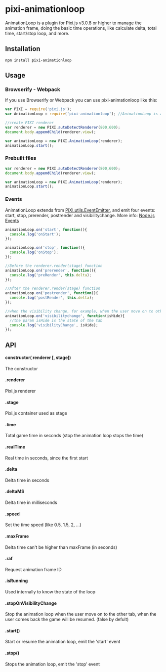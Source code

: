 pixi-animationloop
======================

AnimationLoop is a plugin for Pixi.js v3.0.8 or higher to manage the animation frame, doing the basic time operations, like calculate delta, total time, start/stop loop, and more.

## Installation
```
npm install pixi-animationloop
```

## Usage
### Browserify - Webpack
If you use Browserify or Webpack you can use pixi-animationloop like this:

```js
var PIXI = require('pixi.js');
var AnimationLoop = require('pixi-animationloop'); //AnimationLoop is added automatically to the PIXI namespace

//create PIXI renderer
var renderer = new PIXI.autoDetectRenderer(800,600);
document.body.appendChild(renderer.view);

var animationLoop = new PIXI.AnimationLoop(renderer);
animationLoop.start();
```

### Prebuilt files

```js
var renderer = new PIXI.autoDetectRenderer(800,600);
document.body.appendChild(renderer.view);

var animationLoop = new PIXI.AnimationLoop(renderer);
animationLoop.start();
```

### Events
AnimationLoop extends from [PIXI.utils.EventEmitter](https://github.com/primus/eventemitter3), and emit four events: start, stop, prerender, postrender and visibilitychange. More info: [Node.js Events](https://nodejs.org/api/events.html#events_emitter_emit_event_arg1_arg2)

```js
animationLoop.on('start', function(){
  console.log('onStart');
});

animationLoop.on('stop', function(){
  console.log('onStop');
});

//Before the renderer.render(stage) function
animationLoop.on('prerender', function(){
  console.log('preRender', this.delta);
});

//After the renderer.render(stage) function
animationLoop.on('postrender', function(){
  console.log('postRender', this.delta);
});

//when the visibility change, for example, when the user move on to other browser tab.
animationLoop.on('visibilitychange', function(isHide){
  //the param isHide is the state of the tab
  console.log('visibilityChange', isHide);
});
```

## API
#### constructor( renderer [, stage])
The constructor
#### .renderer
Pixi.js renderer
#### .stage
Pixi.js container used as stage
#### .time
Total game time in seconds (stop the animation loop stops the time)
#### .realTime
Real time in seconds, since the first start
#### .delta
Delta time in seconds
#### .deltaMS
Delta time in milliseconds
#### .speed
Set the time speed (like 0.5, 1.5, 2, ...)
#### .maxFrame
Delta time can't be higher than maxFrame (in seconds)
#### .raf
Request animation frame ID
#### .isRunning
Used internally to know the state of the loop
#### .stopOnVisibilityChange
Stop the animation loop when the user move on to the other tab, when the user comes back the game will be resumed. (false by defult)
#### .start()
Start or resume the animation loop, emit the 'start' event
#### .stop()
Stops the animation loop, emit the 'stop' event
